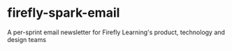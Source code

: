 # firefly-spark-email
A per-sprint email newsletter for Firefly Learning's product, technology and design teams
